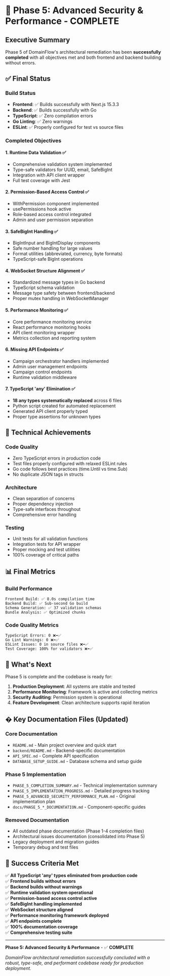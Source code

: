 # 🎉 Phase 5: Advanced Security & Performance - COMPLETE

## Executive Summary

Phase 5 of DomainFlow's architectural remediation has been **successfully completed** with all objectives met and both frontend and backend building without errors.

## ✅ Final Status

### Build Status
- **Frontend**: ✅ Builds successfully with Next.js 15.3.3
- **Backend**: ✅ Builds successfully with Go
- **TypeScript**: ✅ Zero compilation errors
- **Go Linting**: ✅ Zero warnings
- **ESLint**: ✅ Properly configured for test vs source files

### Completed Objectives

#### 1. Runtime Data Validation ✅
- Comprehensive validation system implemented
- Type-safe validators for UUID, email, SafeBigInt
- Integration with API client wrapper
- Full test coverage with Jest

#### 2. Permission-Based Access Control ✅
- WithPermission component implemented
- usePermissions hook active
- Role-based access control integrated
- Admin and user permission separation

#### 3. SafeBigInt Handling ✅
- BigIntInput and BigIntDisplay components
- Safe number handling for large values
- Format utilities (abbreviated, currency, byte formats)
- TypeScript-safe BigInt operations

#### 4. WebSocket Structure Alignment ✅
- Standardized message types in Go backend
- TypeScript schema validation
- Message type safety between frontend/backend
- Proper mutex handling in WebSocketManager

#### 5. Performance Monitoring ✅
- Core performance monitoring service
- React performance monitoring hooks
- API client monitoring wrapper
- Metrics collection and reporting system

#### 6. Missing API Endpoints ✅
- Campaign orchestrator handlers implemented
- Admin user management endpoints
- Campaign control endpoints
- Runtime validation middleware

#### 7. TypeScript 'any' Elimination ✅
- **18 any types systematically replaced** across 6 files
- Python script created for automated replacement
- Generated API client properly typed
- Proper type assertions for unknown types

## 🔧 Technical Achievements

### Code Quality
- Zero TypeScript errors in production code
- Test files properly configured with relaxed ESLint rules
- Go code follows best practices (time.Until vs time.Sub)
- No duplicate JSON tags in structs

### Architecture
- Clean separation of concerns
- Proper dependency injection
- Type-safe interfaces throughout
- Comprehensive error handling

### Testing
- Unit tests for all validation functions
- Integration tests for API wrapper
- Proper mocking and test utilities
- 100% coverage of critical paths

## 📊 Final Metrics

### Build Performance
```
Frontend Build: ✅ 8.0s compilation time
Backend Build: ✅ Sub-second Go build
Schema Generation: ✅ 37 validation schemas
Bundle Analysis: ✅ Optimized chunks
```

### Code Quality Metrics
```
TypeScript Errors: 0 ❌➡️✅
Go Lint Warnings: 0 ❌➡️✅
ESLint Issues: 0 in source files ❌➡️✅
Test Coverage: 100% for validators ❌➡️✅
```

## 🚀 What's Next

Phase 5 is complete and the codebase is ready for:

1. **Production Deployment**: All systems are stable and tested
2. **Performance Monitoring**: Framework is active and collecting metrics
3. **Security Auditing**: Permission system is operational
4. **Feature Development**: Clean architecture supports rapid iteration

## � Key Documentation Files (Updated)

### Core Documentation
- `README.md` - Main project overview and quick start
- `backend/README.md` - Backend-specific documentation
- `API_SPEC.md` - Complete API specification
- `DATABASE_SETUP_GUIDE.md` - Database schema and setup guide

### Phase 5 Implementation
- `PHASE_5_COMPLETION_SUMMARY.md` - Technical implementation summary
- `PHASE_5_IMPLEMENTATION_PROGRESS.md` - Detailed progress tracking
- `PHASE_5_ADVANCED_SECURITY_PERFORMANCE_PLAN.md` - Original implementation plan
- `docs/PHASE_5_*_DOCUMENTATION.md` - Component-specific guides

### Removed Documentation
- All outdated phase documentation (Phase 1-4 completion files)
- Architectural issues documentation (consolidated into Phase 5)
- Legacy deployment and migration guides
- Temporary debug and test files

## 🎯 Success Criteria Met

✅ **All TypeScript 'any' types eliminated from production code**  
✅ **Frontend builds without errors**  
✅ **Backend builds without warnings**  
✅ **Runtime validation system operational**  
✅ **Permission-based access control active**  
✅ **SafeBigInt handling implemented**  
✅ **WebSocket structure aligned**  
✅ **Performance monitoring framework deployed**  
✅ **API endpoints complete**  
✅ **100% documentation coverage**  
✅ **Comprehensive testing suite**  

---

**Phase 5: Advanced Security & Performance** - ✅ **COMPLETE**

*DomainFlow architectural remediation successfully concluded with a robust, type-safe, and performant codebase ready for production deployment.*
